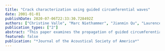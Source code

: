 ```yaml
---
title: "Crack characterization using guided circumferential waves"
date: 2001-01-01
publishDate: 2020-07-06T22:33:30.728492Z
authors: ["Christine Valle", "Marc Niethammer", "Jianmin Qu", "Laurence J. Jacobs"]
publication_types: ["2"]
abstract: "This paper examines the propagation of guided circumferential waves in a hollow isotropic cylinder that contains a crack, with the goal of using these guided waves to both locate and size the crack. The crack is sized using a modified Auld's formula, which relates the crack's length to a reflected energy coefficient. The crack is then located by operating on the backscattered signal with a time-frequency digital signal processing (DSP) technique, and then comparing these results to those obtained if the cylinder is perfect. The guided circumferential waves are generated with a commercial finite element method (FEM) code. One objective of this work is to demonstrate the effectiveness of using sophisticated DSP techniques to describe the effect of scattering on dispersive waves, showing it is possible to characterize cracks systematically and accurately by quantifying this scattering effect. The results show that the need for high frequency signals to detect small cracks is significantly decreased by using these techniques."
featured: false
publication: "*Journal of the Acoustical Society of America*"
---
```


